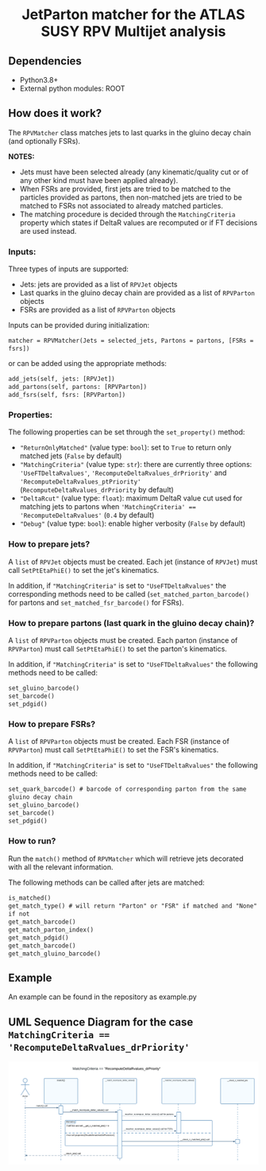 
# <div align='center'>JetParton matcher for the ATLAS SUSY RPV Multijet analysis</div>

## Dependencies

- Python3.8+
- External python modules: ROOT

## How does it work?

The ```RPVMatcher``` class matches jets to last quarks in the gluino decay chain (and optionally FSRs).

**NOTES:**

- Jets must have been selected already (any kinematic/quality cut or of any other kind must have been applied already).
- When FSRs are provided, first jets are tried to be matched to the particles provided as partons, then non-matched jets are tried to be matched to FSRs not associated to already matched particles.
- The matching procedure is decided through the ```MatchingCriteria``` property which states if DeltaR values are recomputed or if FT decisions are used instead.

### Inputs:

Three types of inputs are supported:

- Jets: jets are provided as a list of ```RPVJet``` objects
- Last quarks in the gluino decay chain are provided as a list of ```RPVParton``` objects
- FSRs are provided as a list of ```RPVParton``` objects

Inputs can be provided during initialization:

```
matcher = RPVMatcher(Jets = selected_jets, Partons = partons, [FSRs = fsrs])
```

or can be added using the appropriate methods:

```
add_jets(self, jets: [RPVJet])
add_partons(self, partons: [RPVParton])
add_fsrs(self, fsrs: [RPVParton])
```

### Properties:

The following properties can be set through the ```set_property()``` method:

- ```"ReturnOnlyMatched"``` (value type: ```bool```): set to ```True``` to return only matched jets (```False``` by default)
- ```"MatchingCriteria"``` (value type: ```str```): there are currently three options: ```'UseFTDeltaRvalues'```, ```'RecomputeDeltaRvalues_drPriority'``` and ```'RecomputeDeltaRvalues_ptPriority'``` (```RecomputeDeltaRvalues_drPriority``` by default)
- ```"DeltaRcut"``` (value type: ```float```): maximum DeltaR value cut used for matching jets to partons when ```'MatchingCriteria' == 'RecomputeDeltaRvalues'``` (```0.4``` by default)
- ```"Debug"``` (value type: ```bool```): enable higher verbosity (```False``` by default)

### How to prepare jets?

A ```list``` of ```RPVJet``` objects must be created. Each jet (instance of ```RPVJet```) must call ```SetPtEtaPhiE()``` to set the jet's kinematics.

In addition, if ```"MatchingCriteria"``` is set to ```"UseFTDeltaRvalues"``` the corresponding methods need to be called (```set_matched_parton_barcode()``` for partons and ```set_matched_fsr_barcode()``` for FSRs).

### How to prepare partons (last quark in the gluino decay chain)?

A ```list``` of ```RPVParton``` objects must be created. Each parton (instance of ```RPVParton```) must call ```SetPtEtaPhiE()``` to set the parton's kinematics.

In addition, if ```"MatchingCriteria"``` is set to ```"UseFTDeltaRvalues"``` the following methods need to be called:

```
set_gluino_barcode()
set_barcode()
set_pdgid()
```
### How to prepare FSRs?

A ```list``` of ```RPVParton``` objects must be created. Each FSR (instance of ```RPVParton```) must call ```SetPtEtaPhiE()``` to set the FSR's kinematics.

In addition, if ```"MatchingCriteria"``` is set to ```"UseFTDeltaRvalues"``` the following methods need to be called:

```
set_quark_barcode() # barcode of corresponding parton from the same gluino decay chain
set_gluino_barcode()
set_barcode()
set_pdgid()
```
### How to run?

Run the ```match()``` method of ```RPVMatcher``` which will retrieve jets decorated with all the relevant information.

The following methods can be called after jets are matched:

```
is_matched()
get_match_type() # will return "Parton" or "FSR" if matched and "None" if not
get_match_barcode()
get_match_parton_index()
get_match_pdgid()
get_match_barcode()
get_match_gluino_barcode()
```
## Example

An example can be found in the repository as example.py

## UML Sequence Diagram for the case ```MatchingCriteria == 'RecomputeDeltaRvalues_drPriority'```

<img src="UML_RecomputeDeltaRvalues_drPriority.png" alt="UML Sequence Diagram" width="900"/>
